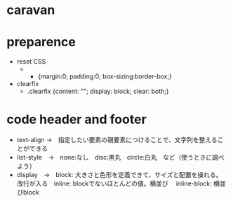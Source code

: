 # caravan

# preparence

- reset CSS
  - * {margin:0; padding:0; box-sizing:border-box;}
- clearfix
  - .clearfix {content: "";  display: block;  clear: both;}

# code header and footer

- text-align →　指定したい要素の親要素につけることで、文字列を整えることができる
- list-style　→　none:なし　disc:黒丸　circle:白丸　など（使うときに調べよう）
- display　→　block: 大きさと色形を定義できて、サイズと配置を操れる。改行が入る　inline: blockでないほとんどの値。横並び　 inline-block: 横並びblock

